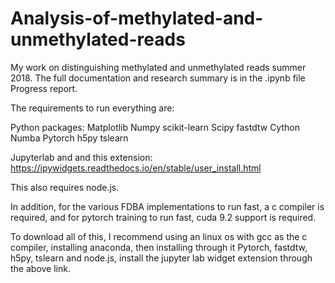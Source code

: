 # Analysis-of-methylated-and-unmethylated-reads
My work on distinguishing methylated and unmethylated reads summer 2018.
The full documentation and research summary is in the .ipynb file Progress report. 

The requirements to run everything are:

Python packages:
  Matplotlib 
  Numpy 
  scikit-learn
  Scipy
  fastdtw
  Cython
  Numba
  Pytorch
  h5py
  tslearn
  
Jupyterlab and and this extension:
https://ipywidgets.readthedocs.io/en/stable/user_install.html

This also requires node.js.

In addition, for the various FDBA implementations to run fast, a c compiler is required, and for pytorch training to run fast, cuda 9.2 support is required.

To download all of this, I recommend using an linux os with gcc as the c compiler, installing anaconda, then installing through it Pytorch, fastdtw, h5py, tslearn and node.js, install the jupyter lab widget extension through the above link.
